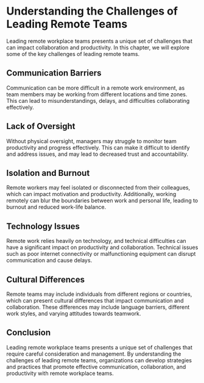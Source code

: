 Understanding the Challenges of Leading Remote Teams
=================================================================================================================

Leading remote workplace teams presents a unique set of challenges that can impact collaboration and productivity. In this chapter, we will explore some of the key challenges of leading remote teams.

Communication Barriers
----------------------

Communication can be more difficult in a remote work environment, as team members may be working from different locations and time zones. This can lead to misunderstandings, delays, and difficulties collaborating effectively.

Lack of Oversight
-----------------

Without physical oversight, managers may struggle to monitor team productivity and progress effectively. This can make it difficult to identify and address issues, and may lead to decreased trust and accountability.

Isolation and Burnout
---------------------

Remote workers may feel isolated or disconnected from their colleagues, which can impact motivation and productivity. Additionally, working remotely can blur the boundaries between work and personal life, leading to burnout and reduced work-life balance.

Technology Issues
-----------------

Remote work relies heavily on technology, and technical difficulties can have a significant impact on productivity and collaboration. Technical issues such as poor internet connectivity or malfunctioning equipment can disrupt communication and cause delays.

Cultural Differences
--------------------

Remote teams may include individuals from different regions or countries, which can present cultural differences that impact communication and collaboration. These differences may include language barriers, different work styles, and varying attitudes towards teamwork.

Conclusion
----------

Leading remote workplace teams presents a unique set of challenges that require careful consideration and management. By understanding the challenges of leading remote teams, organizations can develop strategies and practices that promote effective communication, collaboration, and productivity with remote workplace teams.
